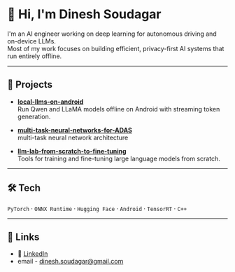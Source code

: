 # 👋 Hi, I'm Dinesh Soudagar

I'm an AI engineer working on deep learning for autonomous driving and on-device LLMs.  
Most of my work focuses on building efficient, privacy-first AI systems that run entirely offline.

---

## 🧪 Projects

- **[local-llms-on-android](https://github.com/dineshsoudagar/local-llms-on-android)**  
  Run Qwen and LLaMA models offline on Android with streaming token generation.

- **[multi-task-neural-networks-for-ADAS](https://github.com/dineshsoudagar/multi-task-neural-networks-for-ADAS)**  
  multi-task neural network architecture

- **[llm-lab-from-scratch-to-fine-tuning](https://github.com/dineshsoudagar/llm-lab-from-scratch-to-fine-tuning)**  
  Tools for training and fine-tuning large language models from scratch.

---

## 🛠 Tech

`PyTorch` · `ONNX Runtime` · `Hugging Face` · `Android` · `TensorRT` · `C++`

---

## 🔗 Links

- 💼 [LinkedIn](https://linkedin.com/in/dinesh-soudagar-488275100)
- email - dinesh.soudagar@gmail.com

